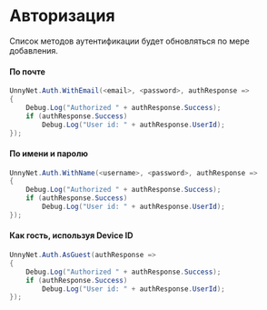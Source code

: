 # Авторизация

Список методов аутентификации будет обновляться по мере добавления.

#### По почте

```csharp fct_label="Unity"
UnnyNet.Auth.WithEmail(<email>, <password>, authResponse =>
{
    Debug.Log("Authorized " + authResponse.Success);
    if (authResponse.Success)
        Debug.Log("User id: " + authResponse.UserId);
});
```

#### По имени и паролю

```csharp fct_label="Unity"
UnnyNet.Auth.WithName(<username>, <password>, authResponse =>
{
    Debug.Log("Authorized " + authResponse.Success);
    if (authResponse.Success)
        Debug.Log("User id: " + authResponse.UserId);
});
```

#### Как гость, используя Device ID

```csharp fct_label="Unity"
UnnyNet.Auth.AsGuest(authResponse =>
{
    Debug.Log("Authorized " + authResponse.Success);
    if (authResponse.Success)
        Debug.Log("User id: " + authResponse.UserId);
});
```
